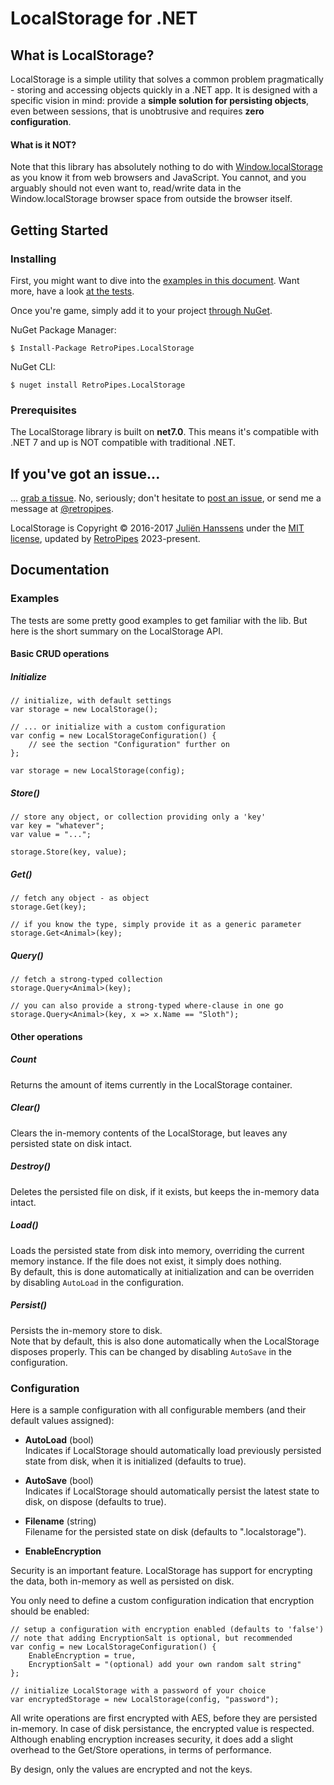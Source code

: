# LocalStorage for .NET

## What is LocalStorage?

LocalStorage is a simple utility that solves a common problem pragmatically - storing and accessing objects quickly in a .NET app. It is designed with a specific vision in mind: provide a **simple solution for persisting objects**, even between sessions, that is unobtrusive and requires **zero configuration**.

#### What is it NOT?
Note that this library has absolutely nothing to do with [Window.localStorage](https://developer.mozilla.org/en-US/docs/Web/API/Window/localStorage) as you know it from web browsers and JavaScript. You cannot, and you arguably should not even want to, read/write data in the Window.localStorage browser space from outside the browser itself. 

## Getting Started

### Installing
First, you might want to dive into the [examples in this document](#examples). Want more, have a look [at the tests](https://github.com/retropipes/localstorage/tree/master/LocalStorage.Tests). 

Once you're game, simply add it to your project [through NuGet](https://www.nuget.org/packages/RetroPipes.LocalStorage).

NuGet Package Manager: 

    $ Install-Package RetroPipes.LocalStorage

NuGet CLI:

    $ nuget install RetroPipes.LocalStorage

### Prerequisites
The LocalStorage library is built on **net7.0**. This means it's compatible with .NET 7 and up is NOT compatible with traditional .NET.

## If you've got an issue...

... [grab a tissue](https://www.youtube.com/watch?v=UmnN3eVMWgA). No, seriously; don't hesitate to [post an issue](https://github.com/retropipes/localstorage/issues), or send me a message at [@retropipes](https://twitter.com/retropipes).

LocalStorage is Copyright &copy; 2016-2017 [Juliën Hanssens](https://hanssens.com) under the [MIT license](LICENSE.txt), updated by [RetroPipes](https://retropipes.org/) 2023-present.

## Documentation

### Examples

The tests are some pretty good examples to get familiar with the lib. But here is the short summary on the LocalStorage API.

#### Basic CRUD operations

##### Initialize

	// initialize, with default settings
	var storage = new LocalStorage();

	// ... or initialize with a custom configuration 
	var config = new LocalStorageConfiguration() { 
		// see the section "Configuration" further on
	};
    
	var storage = new LocalStorage(config);

##### Store()

	// store any object, or collection providing only a 'key'
	var key = "whatever";
	var value = "...";

	storage.Store(key, value);

##### Get()

	// fetch any object - as object
	storage.Get(key);

	// if you know the type, simply provide it as a generic parameter
	storage.Get<Animal>(key);

##### Query()

	// fetch a strong-typed collection
	storage.Query<Animal>(key);

	// you can also provide a strong-typed where-clause in one go
	storage.Query<Animal>(key, x => x.Name == "Sloth");

#### Other operations

##### Count
Returns the amount of items currently in the LocalStorage container.

##### Clear()
Clears the in-memory contents of the LocalStorage, but leaves any persisted state on disk intact.

##### Destroy()
Deletes the persisted file on disk, if it exists, but keeps the in-memory data intact.

##### Load()
Loads the persisted state from disk into memory, overriding the current memory instance. If the file does not exist, it simply does nothing.  
By default, this is done automatically at initialization and can be overriden by disabling `AutoLoad` in the configuration.

##### Persist()
Persists the in-memory store to disk.  
Note that by default, this is also done automatically when the LocalStorage disposes properly. This can be changed by disabling `AutoSave` in the configuration.

### Configuration

Here is a sample configuration with all configurable members (and their default values assigned):

* **AutoLoad** (bool)  
  Indicates if LocalStorage should automatically load previously persisted state from disk, when it is initialized (defaults to true).
  
* **AutoSave** (bool)  
  Indicates if LocalStorage should automatically persist the latest state to disk, on dispose (defaults to true).
  
* **Filename** (string)  
  Filename for the persisted state on disk (defaults to ".localstorage").

* **EnableEncryption**  

Security is an important feature. LocalStorage has support for encrypting the data, both in-memory as well as persisted on disk. 

You only need to define a custom configuration indication that encryption should be enabled:

	// setup a configuration with encryption enabled (defaults to 'false')
	// note that adding EncryptionSalt is optional, but recommended
	var config = new LocalStorageConfiguration() {
		EnableEncryption = true,
		EncryptionSalt = "(optional) add your own random salt string"
	};

	// initialize LocalStorage with a password of your choice
	var encryptedStorage = new LocalStorage(config, "password");

All write operations are first encrypted with AES, before they are persisted in-memory. In case of disk persistance, the encrypted value is respected. Although enabling encryption increases security, it does add a slight overhead to the Get/Store operations, in terms of performance.

By design, only the values are encrypted and not the keys. 
